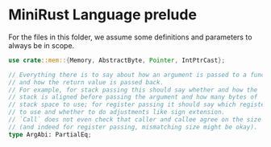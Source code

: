# MiniRust Language prelude

For the files in this folder, we assume some definitions and parameters to always be in scope.

```rust
use crate::mem::{Memory, AbstractByte, Pointer, IntPtrCast};

// Everything there is to say about how an argument is passed to a function,
// and how the return value is passed back.
// For example, for stack passing this should say whether and how the
// stack is aligned before passing the argument and how many bytes of
// stack space to use; for register passing it should say which register
// to use and whether to do adjustments like sign extension.
// `Call` does not even check that caller and callee agree on the size
// (and indeed for register passing, mismatching size might be okay).
type ArgAbi: PartialEq;
```
